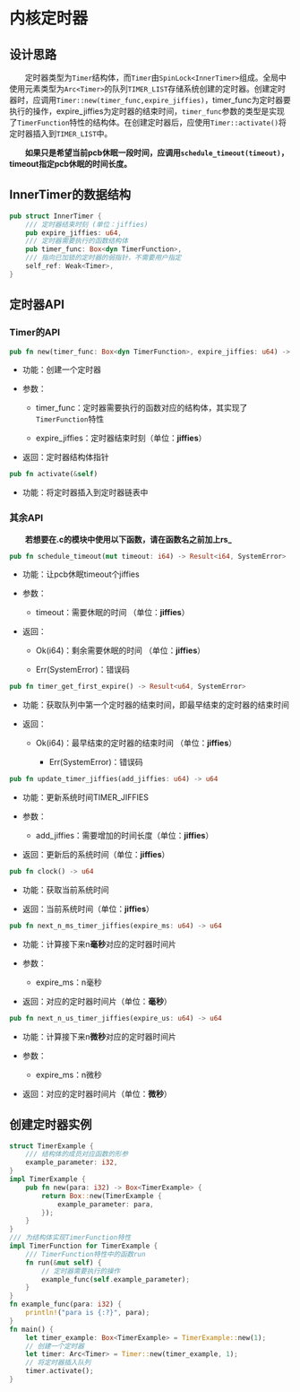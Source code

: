 # 内核定时器

## 设计思路

&emsp;&emsp;定时器类型为`Timer`结构体，而`Timer`由`SpinLock<InnerTimer>`组成。全局中使用元素类型为`Arc<Timer>`的队列`TIMER_LIST`存储系统创建的定时器。创建定时器时，应调用`Timer::new(timer_func,expire_jiffies)`，timer_func为定时器要执行的操作，expire_jiffies为定时器的结束时间，`timer_func`参数的类型是实现了`TimerFunction`特性的结构体。在创建定时器后，应使用`Timer::activate()`将定时器插入到`TIMER_LIST`中。

&emsp;&emsp;**如果只是希望当前pcb休眠一段时间，应调用`schedule_timeout(timeout)`，timeout指定pcb休眠的时间长度。**

## InnerTimer的数据结构

```rust
pub struct InnerTimer {
    /// 定时器结束时刻 (单位：jiffies)
    pub expire_jiffies: u64,
    /// 定时器需要执行的函数结构体
    pub timer_func: Box<dyn TimerFunction>,
    /// 指向已加锁的定时器的弱指针，不需要用户指定
    self_ref: Weak<Timer>,
}
```

## 定时器API

### Timer的API

```rust
pub fn new(timer_func: Box<dyn TimerFunction>, expire_jiffies: u64) -> Arc<Self>
```

- 功能：创建一个定时器

- 参数：
  
  - timer_func：定时器需要执行的函数对应的结构体，其实现了`TimerFunction`特性
  
  - expire_jiffies：定时器结束时刻（单位：**jiffies**）

- 返回：定时器结构体指针

```rust
pub fn activate(&self)
```

- 功能：将定时器插入到定时器链表中

### 其余API

&emsp;&emsp;**若想要在.c的模块中使用以下函数，请在函数名之前加上rs_**

```rust
pub fn schedule_timeout(mut timeout: i64) -> Result<i64, SystemError>
```

- 功能：让pcb休眠timeout个jiffies

- 参数：
  
  - timeout：需要休眠的时间 （单位：**jiffies**）

- 返回：
  
  - Ok(i64)：剩余需要休眠的时间 （单位：**jiffies**）
  
  - Err(SystemError)：错误码

```rust
pub fn timer_get_first_expire() -> Result<u64, SystemError>
```

- 功能：获取队列中第一个定时器的结束时间，即最早结束的定时器的结束时间

- 返回：
  
  - Ok(i64)：最早结束的定时器的结束时间 （单位：**jiffies**）

    - Err(SystemError)：错误码

```rust
pub fn update_timer_jiffies(add_jiffies: u64) -> u64
```

- 功能：更新系统时间TIMER_JIFFIES

- 参数：
  
  - add_jiffies：需要增加的时间长度（单位：**jiffies**）

- 返回：更新后的系统时间（单位：**jiffies**）

```rust
pub fn clock() -> u64 
```

- 功能：获取当前系统时间

- 返回：当前系统时间（单位：**jiffies**）

```rust
pub fn next_n_ms_timer_jiffies(expire_ms: u64) -> u64
```

- 功能：计算接下来n**毫秒**对应的定时器时间片

- 参数：
  
  - expire_ms：n毫秒

- 返回：对应的定时器时间片（单位：**毫秒**）

```rust
pub fn next_n_us_timer_jiffies(expire_us: u64) -> u64
```

- 功能：计算接下来n**微秒**对应的定时器时间片

- 参数：
  
  - expire_ms：n微秒

- 返回：对应的定时器时间片（单位：**微秒**）

## 创建定时器实例

```rust
struct TimerExample {
    /// 结构体的成员对应函数的形参
    example_parameter: i32,
}
impl TimerExample {
    pub fn new(para: i32) -> Box<TimerExample> {
        return Box::new(TimerExample {
            example_parameter: para,
        });
    }
}
/// 为结构体实现TimerFunction特性
impl TimerFunction for TimerExample {
    /// TimerFunction特性中的函数run
    fn run(&mut self) {
        // 定时器需要执行的操作
        example_func(self.example_parameter);
    }
}
fn example_func(para: i32) {
    println!("para is {:?}", para);
}
fn main() {
    let timer_example: Box<TimerExample> = TimerExample::new(1);
    // 创建一个定时器
    let timer: Arc<Timer> = Timer::new(timer_example, 1);
    // 将定时器插入队列
    timer.activate();
}
```
